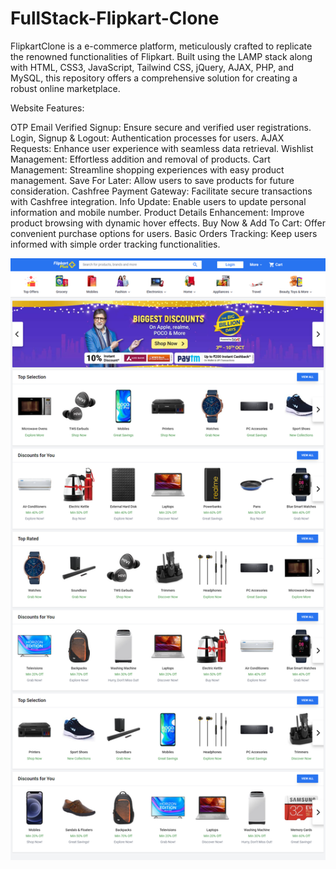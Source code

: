 # FullStack-Flipkart-Clone
 FlipkartClone is a e-commerce platform, meticulously crafted to replicate the renowned functionalities of Flipkart. Built using the LAMP stack along with HTML, CSS3, JavaScript, Tailwind CSS, jQuery, AJAX, PHP, and MySQL, this repository offers a comprehensive solution for creating a robust online marketplace.

Website Features:

OTP Email Verified Signup: Ensure secure and verified user registrations.
Login, Signup & Logout: Authentication processes for users.
AJAX Requests: Enhance user experience with seamless data retrieval.
Wishlist Management: Effortless addition and removal of products.
Cart Management: Streamline shopping experiences with easy product management.
Save For Later: Allow users to save products for future consideration.
Cashfree Payment Gateway: Facilitate secure transactions with Cashfree integration.
Info Update: Enable users to update personal information and mobile number.
Product Details Enhancement: Improve product browsing with dynamic hover effects.
Buy Now & Add To Cart: Offer convenient purchase options for users.
Basic Orders Tracking: Keep users informed with simple order tracking functionalities.

![Website Look](https://github.com/LakshayD02/FullStack-Flipkart-Clone/blob/main/Website.png)
